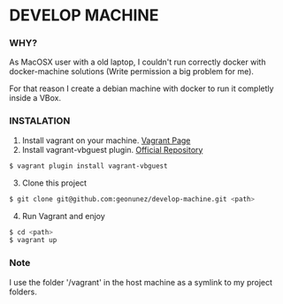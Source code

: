 # DEVELOP MACHINE

### WHY?

As MacOSX user with a old laptop, I couldn't run correctly docker with docker-machine solutions (Write permission a big problem for me).

For that reason I create a debian machine with docker to run it completly inside a VBox.

### INSTALATION 

1. Install vagrant on your machine. [Vagrant Page](https://www.vagrantup.com)
2. Install vagrant-vbguest plugin. [Official Repository](https://github.com/dotless-de/vagrant-vbguest)
```bash
$ vagrant plugin install vagrant-vbguest
```
3. Clone this project
```bash
$ git clone git@github.com:geonunez/develop-machine.git <path>
```
4. Run Vagrant and enjoy
```bash
$ cd <path>
$ vagrant up
```

### Note
I use the folder '/vagrant' in the host machine as a symlink to my project folders.


